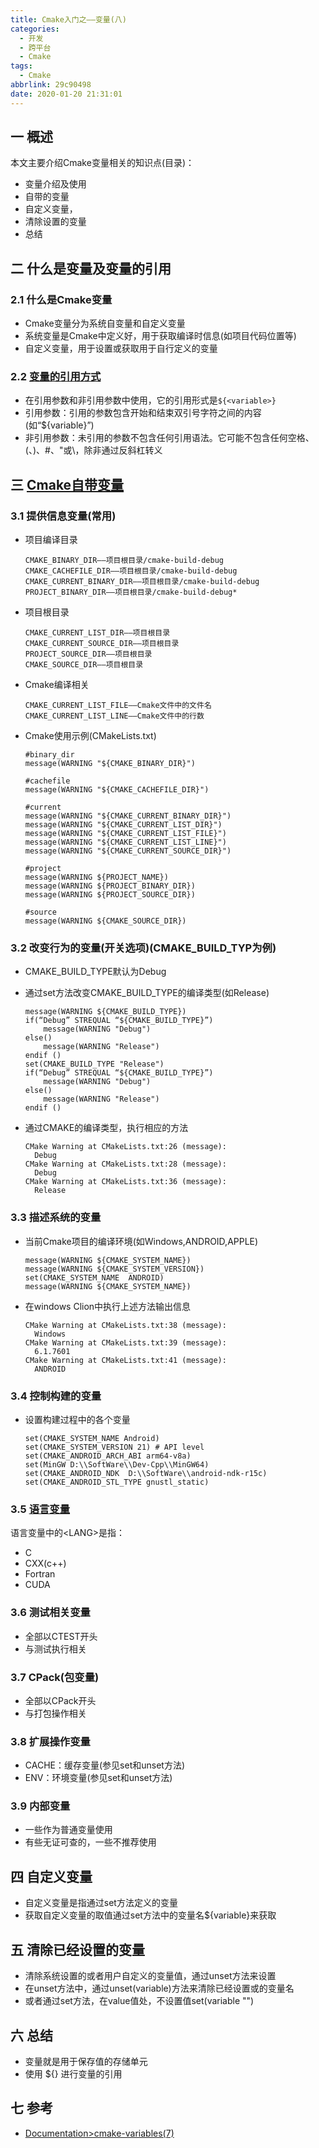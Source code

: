 ```yaml
---
title: Cmake入门之——变量(八)
categories:
  - 开发
  - 跨平台
  - Cmake
tags:
  - Cmake
abbrlink: 29c90498
date: 2020-01-20 21:31:01
---
```

## 一 概述

本文主要介绍Cmake变量相关的知识点(目录)：  
* 变量介绍及使用
* 自带的变量
* 自定义变量，
* 清除设置的变量
* 总结

<!--more-->

## 二 什么是变量及变量的引用

### 2.1 什么是Cmake变量

* Cmake变量分为系统自变量和自定义变量
* 系统变量是Cmake中定义好，用于获取编译时信息(如项目代码位置等)
* 自定义变量，用于设置或获取用于自行定义的变量

### 2.2 [变量的引用方式][1]

* 在引用参数和非引用参数中使用，它的引用形式是`${<variable>}`
* 引用参数：引用的参数包含开始和结束双引号字符之间的内容(如“${variable}”)
* 非引用参数：未引用的参数不包含任何引用语法。它可能不包含任何空格、(、)、#、"或\，除非通过反斜杠转义

## 三 [Cmake自带变量][2]

### 3.1 提供信息变量(常用)

* 项目编译目录

  ```
  CMAKE_BINARY_DIR——项目根目录/cmake-build-debug
  CMAKE_CACHEFILE_DIR——项目根目录/cmake-build-debug
  CMAKE_CURRENT_BINARY_DIR——项目根目录/cmake-build-debug
  PROJECT_BINARY_DIR——项目根目录/cmake-build-debug*
  ```

* 项目根目录

  ```
  CMAKE_CURRENT_LIST_DIR——项目根目录
  CMAKE_CURRENT_SOURCE_DIR——项目根目录
  PROJECT_SOURCE_DIR——项目根目录
  CMAKE_SOURCE_DIR——项目根目录
  ```

* Cmake编译相关

  ```
  CMAKE_CURRENT_LIST_FILE——Cmake文件中的文件名
  CMAKE_CURRENT_LIST_LINE——Cmake文件中的行数
  ```
  
* Cmake使用示例(CMakeLists.txt)

  ```
  #binary_dir
  message(WARNING "${CMAKE_BINARY_DIR}")
  
  #cachefile
  message(WARNING "${CMAKE_CACHEFILE_DIR}")
  
  #current
  message(WARNING "${CMAKE_CURRENT_BINARY_DIR}")
  message(WARNING "${CMAKE_CURRENT_LIST_DIR}")
  message(WARNING "${CMAKE_CURRENT_LIST_FILE}")
  message(WARNING "${CMAKE_CURRENT_LIST_LINE}")
  message(WARNING "${CMAKE_CURRENT_SOURCE_DIR}")
  
  #project
  message(WARNING ${PROJECT_NAME})
  message(WARNING ${PROJECT_BINARY_DIR})
  message(WARNING ${PROJECT_SOURCE_DIR})
  
  #source
  message(WARNING ${CMAKE_SOURCE_DIR})
  ```

### 3.2 改变行为的变量(开关选项)(CMAKE_BUILD_TYP为例)

* CMAKE_BUILD_TYPE默认为Debug

* 通过set方法改变CMAKE_BUILD_TYPE的编译类型(如Release)

  ```
  message(WARNING ${CMAKE_BUILD_TYPE})
  if(“Debug” STREQUAL “${CMAKE_BUILD_TYPE}”)
      message(WARNING "Debug")
  else()
      message(WARNING "Release")
  endif ()
  set(CMAKE_BUILD_TYPE "Release")
  if(“Debug” STREQUAL “${CMAKE_BUILD_TYPE}”)
      message(WARNING "Debug")
  else()
      message(WARNING "Release")
  endif ()
  ```

* 通过CMAKE的编译类型，执行相应的方法

  ```
  CMake Warning at CMakeLists.txt:26 (message):
    Debug
  CMake Warning at CMakeLists.txt:28 (message):
    Debug
  CMake Warning at CMakeLists.txt:36 (message):
    Release
  ```
### 3.3 描述系统的变量

* 当前Cmake项目的编译环境(如Windows,ANDROID,APPLE)

  ```
  message(WARNING ${CMAKE_SYSTEM_NAME})
  message(WARNING ${CMAKE_SYSTEM_VERSION})
  set(CMAKE_SYSTEM_NAME  ANDROID)
  message(WARNING ${CMAKE_SYSTEM_NAME})
  ```

* 在windows Clion中执行上述方法输出信息

  ```
  CMake Warning at CMakeLists.txt:38 (message):
    Windows
  CMake Warning at CMakeLists.txt:39 (message):
    6.1.7601
  CMake Warning at CMakeLists.txt:41 (message):
    ANDROID
  ```

### 3.4 控制构建的变量

* 设置构建过程中的各个变量

  ```
  set(CMAKE_SYSTEM_NAME Android)
  set(CMAKE_SYSTEM_VERSION 21) # API level
  set(CMAKE_ANDROID_ARCH_ABI arm64-v8a)
  set(MinGW D:\\SoftWare\\Dev-Cpp\\MinGW64)
  set(CMAKE_ANDROID_NDK  D:\\SoftWare\\android-ndk-r15c)
  set(CMAKE_ANDROID_STL_TYPE gnustl_static)
  ```
### 3.5 [语言变量][3]

语言变量中的\<LANG\>是指：  

* C
* CXX(c++)
* Fortran
* CUDA

### 3.6 测试相关变量

* 全部以CTEST开头
* 与测试执行相关

### 3.7 CPack(包变量)

* 全部以CPack开头
* 与打包操作相关

### 3.8 扩展操作变量

* CACHE：缓存变量(参见set和unset方法)
* ENV：环境变量(参见set和unset方法)

### 3.9 内部变量

* 一些作为普通变量使用
* 有些无证可查的，一些不推荐使用

## 四  自定义变量

* 自定义变量是指通过set方法定义的变量
* 获取自定义变量的取值通过set方法中的变量名${variable}来获取

## 五 清除已经设置的变量

* 清除系统设置的或者用户自定义的变量值，通过unset方法来设置
* 在unset方法中，通过unset(variable)方法来清除已经设置或的变量名
* 或者通过set方法，在value值处，不设置值set(variable "")

## 六 总结

* 变量就是用于保存值的存储单元
* 使用 ${} 进行变量的引用

## 七 参考

* [Documentation>cmake-variables(7)][4]



[1]:https://cmake.org/cmake/help/v3.16/command/if.html
[2]:https://cmake.org/cmake/help/v3.16/manual/cmake-variables.7.html#variables-that-describe-the-system
[3]:https://cmake.org/cmake/help/v3.16/prop_tgt/LANG_COMPILER_LAUNCHER.html?highlight=cuda
[4]:https://cmake.org/cmake/help/v3.16/manual/cmake-variables.7.html